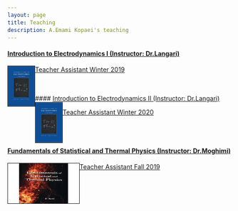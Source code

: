 ```yaml
---
layout: page
title: Teaching 
description: A.Emami Kopaei's teaching
---
```




#### <u>Introduction to Electrodynamics I (Instructor: Dr.Langari)</u>
<img align="left" src="../assets/k.jpg" width="60px" height="90px" border="1px"/>

[Teacher Assistant Winter 2019]("https://physics.sharif.edu/~spin/courses/")

<br/>
<br/>
#### <u>Introduction to Electrodynamics II (Instructor: Dr.Langari)</u>
<img align="left" src="../assets/k.jpg" width="60px" height="90px" border="1px"/>

[Teacher Assistant Winter 2020]("https://physics.sharif.edu/~spin/courses/")
<br/>
<br/>
<br/>
<br/>


#### <u>Fundamentals of Statistical and Thermal Physics (Instructor: Dr.Moghimi)</u>
<img align="left" src="../assets/G.jpg" width="160px" height="90px" border="1px"/>

[Teacher Assistant Fall 2019]("https://sharif.edu/~samanimi")
<br/>
<br/>
<br/>
<br/>


			

<!--[click here for the most recent version of the paper]({{ BASE_PATH}}/pages/working_papers/sample-working-paper.pdf)-->




<!-- Note: this is how to write a comment in HTML. Everything in here won't show up on your webpage.-->

<!--
To increase the size of the title, use fewer # in front of the paper title.
To decrease the size of the title, use more #. 
To remove the italics, remove the * before and after the description
To remove the underline from the title, remove the <u> tags (<u> and </u>)
-->